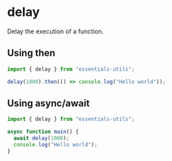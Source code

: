 # delay

Delay the execution of a function.

## Using then

```js
import { delay } from "essentials-utils";

delay(1000).then(() => console.log("Hello world"));
```

## Using async/await

```js
import { delay } from "essentials-utils";

async function main() {
  await delay(1000);
  console.log("Hello world");
}
```